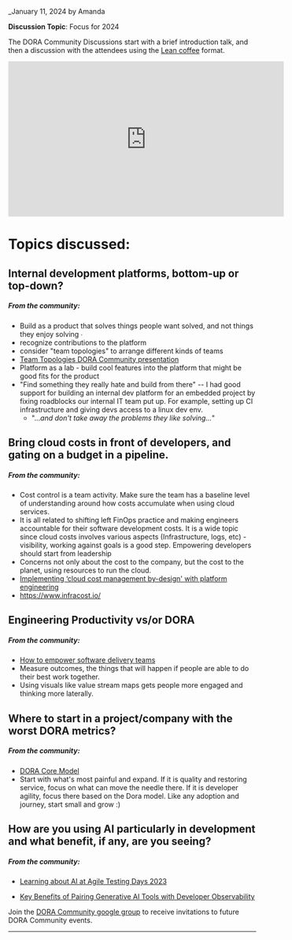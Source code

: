 _January 11, 2024 by Amanda

**Discussion Topic**: Focus for 2024

The DORA Community Discussions start with a brief introduction talk, and then a discussion with the attendees using the <a href="https://leancoffee.org/" target="_blank">Lean coffee</a> format.

<iframe
    width="560"
    height="315"
    src="https://www.youtube.com/embed/kfov5JqP9Hk"
    frameborder="0"
    allow="autoplay; encrypted-media"
    allowfullscreen
>
</iframe>

# Topics discussed:

## Internal development platforms, bottom-up or top-down?

##### From the community:

- Build as a product that solves things people want solved, and not things they enjoy solving ∙
- recognize contributions to the platform
- consider "team topologies" to arrange different kinds of teams
- <a href="https://www.youtube.com/watch?v=VD6J9h55YdQ&list=PLMtxeMdO4DaDmWE8raSDr-uju3j91x21w&index=18" target="_blank">Team Topologies DORA Community presentation</a>
- Platform as a lab - build cool features into the platform that might be good fits for the product
- "Find something they really hate and build from there" -- I had good support for building an internal dev platform for an embedded project by fixing roadblocks our internal IT team put up. For example, setting up CI infrastructure and giving devs access to a linux dev env.
  - "..._and don't take away the problems they like solving…_"

## Bring cloud costs in front of developers, and gating on a budget in a pipeline.

##### From the community:

- Cost control is a team activity. Make sure the team has a baseline level of understanding around how costs accumulate when using cloud services.
- It is all related to shifting left FinOps practice and making engineers accountable for their software development costs. It is a wide topic since cloud costs involves various aspects (Infrastructure, logs, etc) - visibility, working against goals is a good step. Empowering developers should start from leadership
- Concerns not only about the cost to the company, but the cost to the planet, using resources to run the cloud.
- <a href="https://www.cncf.io/blog/2023/09/26/implementing-cloud-cost-management-by-design-with-platform-engineering/ " target="_blank">Implementing ‘cloud cost management by-design' with platform engineering</a>
- <a href="https://www.infracost.io/" target="_blank">https://www.infracost.io/</a>

## Engineering Productivity vs/or DORA

##### From the community:

- <a href="https://dora.dev/devops-capabilities/cultural/how-to-empower-software-delivery-teams/" target="_blank">How to empower software delivery teams</a>
- Measure outcomes, the things that will happen if people are able to do their best work together.
- Using visuals like value stream maps gets people more engaged and thinking more laterally.

## Where to start in a project/company with the worst DORA metrics?

##### From the community:

- <a href="https://dora.dev/research/" target="_blank">DORA Core Model</a>
- Start with what's most painful and expand. If it is quality and restoring service, focus on what can move the needle there. If it is developer agility, focus there based on the Dora model. Like any adoption and journey, start small and grow :)

## How are you using AI particularly in development and what benefit, if any, are you seeing?

##### From the community:

- <a href="https://lisacrispin.com/2023/11/27/learning-about-ai-at-agile-testing-days-2023/" target="_blank">Learning about AI at Agile Testing Days 2023</a>

- <a href="https://lightrun.com/resources/key-benefits-of-pairing-generative-ai-tools-with-developer-observability/" target="_blank"> Key Benefits of Pairing Generative AI Tools with Developer Observability</a>

Join the <a href="https://groups.google.com/g/dora-community" target="_blank">DORA Community google group</a> to receive invitations to future DORA Community events.

---

